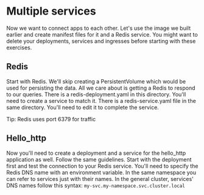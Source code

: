 # Multiple services

Now we want to connect apps to each other. Let's use the image we built earlier and create manifest files for it and a Redis service. You might want to delete your deployments, services and ingresses before starting with these exercises.

## Redis

Start with Redis. We'll skip creating a PersistentVolume which would be used for persisting the data. All we care about is getting a Redis to respond to our queries. There is a redis-deployment.yaml in this directory. You'll need to create a service to match it. There is a redis-service.yaml file in the same directory. You'll need to edit it to complete the service. 

Tip: Redis uses port 6379 for traffic

## Hello_http

Now you'll need to create a deployment and a service for the hello_http application as well. Follow the same guidelines. Start with the deployment first and test the connection to your Redis service. You'll need to specify the Redis DNS name with an environment variable. In the same namespace you can refer to services just with their names. In the general cluster, services' DNS names follow this syntax:
`my-svc.my-namespace.svc.cluster.local`